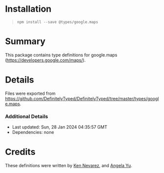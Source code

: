 # Installation
> `npm install --save @types/google.maps`

# Summary
This package contains type definitions for google.maps (https://developers.google.com/maps/).

# Details
Files were exported from https://github.com/DefinitelyTyped/DefinitelyTyped/tree/master/types/google.maps.

### Additional Details
 * Last updated: Sun, 28 Jan 2024 04:35:57 GMT
 * Dependencies: none

# Credits
These definitions were written by [Ken Nevarez](https://github.com/kwnevarez), and [Angela Yu](https://github.com/wangela).
